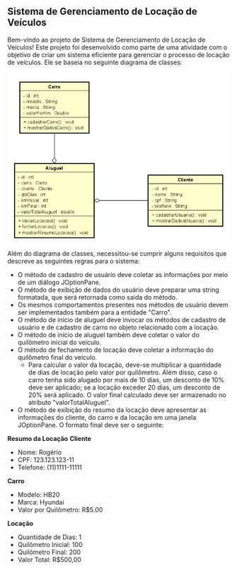 ## Sistema de Gerenciamento de Locação de Veículos

Bem-vindo ao projeto de Sistema de Gerenciamento de Locação de Veículos! Este projeto foi desenvolvido como parte de uma atividade com o objetivo de criar um sistema eficiente para gerenciar o processo de locação de veículos. Ele se baseia no seguinte diagrama de classes:

![Diagrama de Classe](image.png)

Além do diagrama de classes, necessitou-se cumprir alguns requisitos que descreve as seguintes regras para o sistema:

- O método de cadastro de usuário deve coletar as informações por meio de um diálogo JOptionPane.
- O método de exibição de dados do usuário deve preparar uma string formatada, que será retornada como saída do método.
- Os mesmos comportamentos presentes nos métodos de usuário devem ser implementados também para a entidade "Carro".
- O método de início de aluguel deve invocar os métodos de cadastro de usuário e de cadastro de carro no objeto relacionado com a locação.
- O método de início de aluguel também deve coletar o valor do quilômetro inicial do veículo.
- O método de fechamento de locação deve coletar a informação do quilômetro final do veículo.
    - Para calcular o valor da locação, deve-se multiplicar a quantidade de dias de locação pelo valor por quilômetro. Além disso, caso o carro tenha sido alugado por mais de 10 dias, um desconto de 10% deve ser aplicado; se a locação exceder 20 dias, um desconto de 20% será aplicado. O valor final calculado deve ser armazenado no atributo "valorTotalAluguel".
- O método de exibição do resumo da locação deve apresentar as informações do cliente, do carro e da locação em uma janela JOptionPane. O formato final deve ser o seguinte:

**Resumo da Locação**
**Cliente**
- Nome: Rogério
- CPF: 123.123.123-11
- Telefone: (11)1111-11111

**Carro**
- Modelo: HB20
- Marca: Hyundai
- Valor por Quilômetro: R$5.00

**Locação**
- Quantidade de Dias: 1
- Quilômetro Inicial: 100
- Quilômetro Final: 200
- Valor Total: R$500,00
